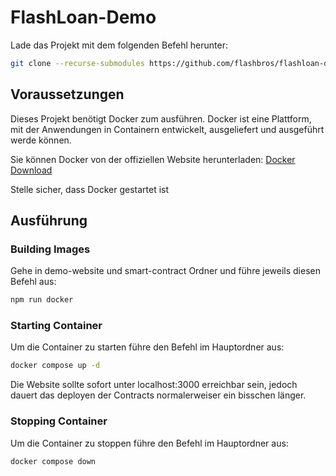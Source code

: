 # FlashLoan-Demo

Lade das Projekt mit dem folgenden Befehl herunter:
```bash
git clone --recurse-submodules https://github.com/flashbros/flashloan-demo
```

## Voraussetzungen

Dieses Projekt benötigt Docker zum ausführen. Docker ist eine Plattform, mit der Anwendungen in Containern entwickelt, ausgeliefert und ausgeführt werde können.

Sie können Docker von der offiziellen Website herunterladen:
[Docker Download](https://www.docker.com/products/docker-desktop)

Stelle sicher, dass Docker gestartet ist

## Ausführung

### Building Images

Gehe in demo-website und smart-contract Ordner und führe jeweils diesen Befehl aus:

```bash
npm run docker
```

### Starting Container

Um die Container zu starten führe den Befehl im Hauptordner aus:

```bash
docker compose up -d
```

Die Website sollte sofort unter localhost:3000 erreichbar sein, jedoch dauert das deployen der Contracts normalerweiser ein bisschen länger.

### Stopping Container

Um die Container zu stoppen führe den Befehl im Hauptordner aus:

```bash
docker compose down
```
